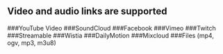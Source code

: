 ## Video and audio links are supported
###YouTube Video
###SoundCloud
###Facebook
###Vimeo
###Twitch
###Streamable
###Wistia
###DailyMotion
###Mixcloud
###Files (mp4, ogv, mp3, m3u8)
